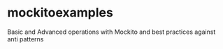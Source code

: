 # mockitoexamples
Basic and Advanced operations with Mockito and best practices against anti patterns
